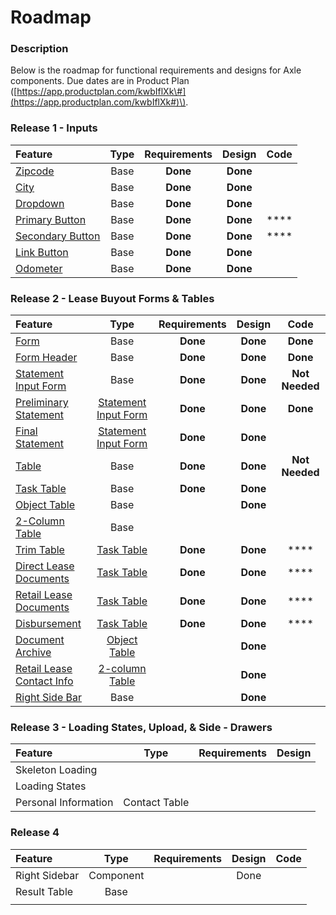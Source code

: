 # Roadmap

### Description

Below is the roadmap for functional requirements and designs for Axle components. Due dates are in Product Plan \([https://app.productplan.com/kwbIflXk\#](https://app.productplan.com/kwbIflXk#)\).

### Release 1 - Inputs

| Feature | Type | Requirements | Design | Code |
| :--- | :---: | :---: | :---: | :---: |
| [Zipcode ](../components/input/zipcode.md) | Base  | **Done** | **Done** |  |
| [City ](../components/input/city.md) | Base  | **Done** | **Done** |  |
| [Dropdown](../components/dropdown.md) | Base  | **Done** | **Done** |  |
| [Primary Button](../components/button/primary-button.md) | Base  | **Done** | **Done** | \*\*\*\* |
| [Secondary Button](../components/button/secondary-button.md) | Base  | **Done** | **Done** | \*\*\*\* |
| [Link Button](../components/button/link-button.md) | Base  | **Done** | **Done** |  |
| [Odometer](../components/input/odometer-mileage.md) | Base  | **Done** | **Done** |  |

### Release 2 - Lease Buyout Forms & Tables

| Feature | Type | Requirements | Design | Code |
| :--- | :---: | :---: | :---: | :---: |
| [Form](../components/form/) | Base  | **Done** | **Done** | **Done** |
| [Form Header](../components/headers/header/) | Base  | **Done** | **Done** | **Done** |
| [Statement Input Form](../components/form/preliminary-and-final-statements/) | Base | **Done** | **Done** | **Not Needed** |
| [Preliminary Statement](../components/form/preliminary-and-final-statements/lbo-preliminary-statement.md) | [Statement Input Form](../components/form/preliminary-and-final-statements/) | **Done** | **Done** | **Done** |
| [Final Statement](../components/form/preliminary-and-final-statements/final-statement.md) | [Statement Input Form](../components/form/preliminary-and-final-statements/) | **Done** | **Done** |  |
| [Table](../components/task-tables/) | Base | **Done** | **Done** | **Not Needed** |
| [Task Table](../components/task-tables/task-table/) | Base | **Done** | **Done** |  |
| [Object Table](../components/task-tables/object-table/) | Base |  | **Done** |  |
| [2-Column Table](../components/task-tables/contact-table/) | Base |  |  |  |
| [Trim Table](../components/task-tables/task-table/trim.md) | [Task Table](../components/task-tables/task-table/) | **Done** | **Done** | \*\*\*\* |
| [Direct Lease Documents](../components/task-tables/task-table/direct-lease-documents.md) | [Task Table](../components/task-tables/task-table/) | **Done** | **Done** | \*\*\*\* |
| [Retail Lease Documents](../components/task-tables/task-table/retail-lease-documents.md) | [Task Table](../components/task-tables/task-table/) | **Done** | **Done** | \*\*\*\* |
| [Disbursement](../components/task-tables/task-table/disbursement.md) | [Task Table](../components/task-tables/task-table/) | **Done** | **Done** | \*\*\*\* |
| [Document Archive](../components/task-tables/object-table/archive.md) | [Object Table](../components/task-tables/object-table/) |  | **Done** |  |
| [Retail Lease Contact Info](../components/task-tables/contact-table/retail-lease-contact-info.md) | [2-column Table](../components/task-tables/contact-table/) |  | **Done** |  |
| [Right Side Bar](../components/right-side-bar.md) | Base |  | **Done** |  |

### Release 3 - Loading States, Upload, & Side - Drawers

| Feature | Type | Requirements | Design |
| :--- | :---: | :---: | :--- |
| Skeleton Loading |  |  |  |
| Loading States |  |  |  |
| Personal Information | Contact Table |  |  |

### Release 4

| Feature | Type | Requirements | Design | Code |
| :--- | :---: | :---: | :---: | :--- |
| Right Sidebar | Component |  | Done |  |
| Result Table | Base  |  |  |  |
|  |  |  |  |  |

